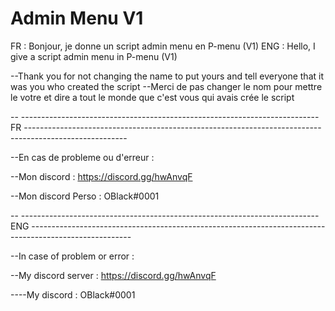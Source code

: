 # Admin Menu V1

FR : Bonjour, je donne un script admin menu en P-menu (V1) ENG : Hello, I give a script admin menu in P-menu (V1) 

--Thank you for not changing the name to put yours and tell everyone that it was you who created the script
 --Merci de pas changer le nom pour mettre le votre et dire a tout le monde que c'est vous qui avais crée le script
 

 -- --------------------------------------------------------------------------  FR  -------------------------------------------------------------------------------------------------------

 --En cas de probleme ou d'erreur :

 --Mon discord : https://discord.gg/hwAnvqF

 --Mon discord Perso : OBlack#0001

  -- --------------------------------------------------------------------------  ENG  -------------------------------------------------------------------------------------------------------

  --In case of problem or error :

  --My discord server : https://discord.gg/hwAnvqF

  ----My discord  : OBlack#0001
